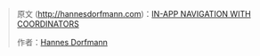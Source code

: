>原文 (http://hannesdorfmann.com)：[IN-APP NAVIGATION WITH COORDINATORS](http://hannesdorfmann.com/android/coordinators-android)
>
>作者：[Hannes Dorfmann](http://hannesdorfmann.com/about/)

